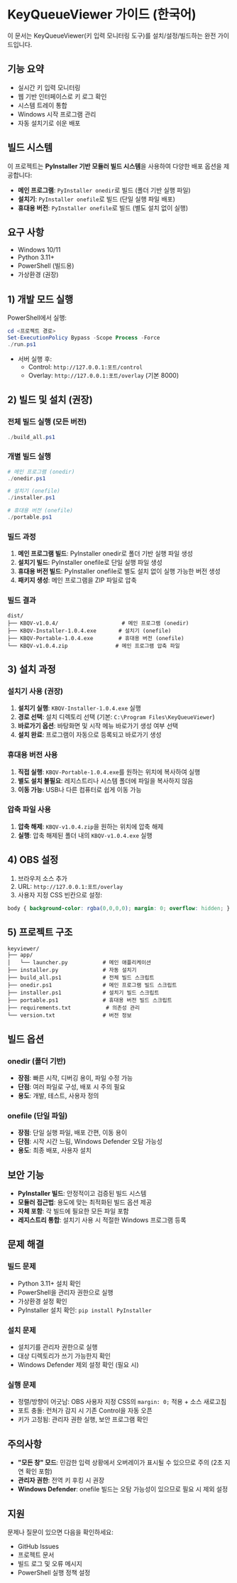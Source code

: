 # KeyQueueViewer 가이드 (한국어)

이 문서는 KeyQueueViewer(키 입력 모니터링 도구)를 설치/설정/빌드하는 완전 가이드입니다.

## 기능 요약
- 실시간 키 입력 모니터링
- 웹 기반 인터페이스로 키 로그 확인
- 시스템 트레이 통합
- Windows 시작 프로그램 관리
- 자동 설치기로 쉬운 배포

## 빌드 시스템

이 프로젝트는 **PyInstaller 기반 모듈러 빌드 시스템**을 사용하여 다양한 배포 옵션을 제공합니다:

- **메인 프로그램**: `PyInstaller onedir`로 빌드 (폴더 기반 실행 파일)
- **설치기**: `PyInstaller onefile`로 빌드 (단일 실행 파일 배포)
- **휴대용 버전**: `PyInstaller onefile`로 빌드 (별도 설치 없이 실행)

## 요구 사항
- Windows 10/11
- Python 3.11+
- PowerShell (빌드용)
- 가상환경 (권장)

## 1) 개발 모드 실행
PowerShell에서 실행:
```powershell
cd <프로젝트 경로>
Set-ExecutionPolicy Bypass -Scope Process -Force
./run.ps1
```
- 서버 실행 후:
  - Control: `http://127.0.0.1:포트/control`
  - Overlay: `http://127.0.0.1:포트/overlay` (기본 8000)

## 2) 빌드 및 설치 (권장)

### 전체 빌드 실행 (모든 버전)
```powershell
./build_all.ps1
```

### 개별 빌드 실행
```powershell
# 메인 프로그램 (onedir)
./onedir.ps1

# 설치기 (onefile)
./installer.ps1

# 휴대용 버전 (onefile)
./portable.ps1
```

### 빌드 과정
1. **메인 프로그램 빌드**: PyInstaller onedir로 폴더 기반 실행 파일 생성
2. **설치기 빌드**: PyInstaller onefile로 단일 실행 파일 생성
3. **휴대용 버전 빌드**: PyInstaller onefile로 별도 설치 없이 실행 가능한 버전 생성
4. **패키지 생성**: 메인 프로그램을 ZIP 파일로 압축

### 빌드 결과
```
dist/
├── KBQV-v1.0.4/                    # 메인 프로그램 (onedir)
├── KBQV-Installer-1.0.4.exe       # 설치기 (onefile)
├── KBQV-Portable-1.0.4.exe        # 휴대용 버전 (onefile)
└── KBQV-v1.0.4.zip               # 메인 프로그램 압축 파일
```

## 3) 설치 과정

### 설치기 사용 (권장)
1. **설치기 실행**: `KBQV-Installer-1.0.4.exe` 실행
2. **경로 선택**: 설치 디렉토리 선택 (기본: `C:\Program Files\KeyQueueViewer`)
3. **바로가기 옵션**: 바탕화면 및 시작 메뉴 바로가기 생성 여부 선택
4. **설치 완료**: 프로그램이 자동으로 등록되고 바로가기 생성

### 휴대용 버전 사용
1. **직접 실행**: `KBQV-Portable-1.0.4.exe`를 원하는 위치에 복사하여 실행
2. **별도 설치 불필요**: 레지스트리나 시스템 폴더에 파일을 복사하지 않음
3. **이동 가능**: USB나 다른 컴퓨터로 쉽게 이동 가능

### 압축 파일 사용
1. **압축 해제**: `KBQV-v1.0.4.zip`을 원하는 위치에 압축 해제
2. **실행**: 압축 해제된 폴더 내의 `KBQV-v1.0.4.exe` 실행

## 4) OBS 설정
1. 브라우저 소스 추가
2. URL: `http://127.0.0.1:포트/overlay`
3. 사용자 지정 CSS 빈칸으로 설정:
```css
body { background-color: rgba(0,0,0,0); margin: 0; overflow: hidden; }
```

## 5) 프로젝트 구조
```
keyviewer/
├── app/
│   └── launcher.py           # 메인 애플리케이션
├── installer.py              # 자동 설치기
├── build_all.ps1             # 전체 빌드 스크립트
├── onedir.ps1                # 메인 프로그램 빌드 스크립트
├── installer.ps1             # 설치기 빌드 스크립트
├── portable.ps1              # 휴대용 버전 빌드 스크립트
├── requirements.txt           # 의존성 관리
└── version.txt               # 버전 정보
```

## 빌드 옵션

### onedir (폴더 기반)
- **장점**: 빠른 시작, 디버깅 용이, 파일 수정 가능
- **단점**: 여러 파일로 구성, 배포 시 주의 필요
- **용도**: 개발, 테스트, 사용자 정의

### onefile (단일 파일)
- **장점**: 단일 실행 파일, 배포 간편, 이동 용이
- **단점**: 시작 시간 느림, Windows Defender 오탐 가능성
- **용도**: 최종 배포, 사용자 설치

## 보안 기능

- **PyInstaller 빌드**: 안정적이고 검증된 빌드 시스템
- **모듈러 접근법**: 용도에 맞는 최적화된 빌드 옵션 제공
- **자체 포함**: 각 빌드에 필요한 모든 파일 포함
- **레지스트리 통합**: 설치기 사용 시 적절한 Windows 프로그램 등록

## 문제 해결

### 빌드 문제
- Python 3.11+ 설치 확인
- PowerShell을 관리자 권한으로 실행
- 가상환경 설정 확인
- PyInstaller 설치 확인: `pip install PyInstaller`

### 설치 문제
- 설치기를 관리자 권한으로 실행
- 대상 디렉토리가 쓰기 가능한지 확인
- Windows Defender 제외 설정 확인 (필요 시)

### 실행 문제
- 정렬/방향이 어긋남: OBS 사용자 지정 CSS의 `margin: 0;` 적용 + 소스 새로고침
- 포트 충돌: 런처가 감지 시 기존 Control을 자동 오픈
- 키가 고정됨: 관리자 권한 실행, 보안 프로그램 확인

## 주의사항

- **"모든 창" 모드**: 민감한 입력 상황에서 오버레이가 표시될 수 있으므로 주의 (2초 지연 확인 포함)
- **관리자 권한**: 전역 키 후킹 시 권장
- **Windows Defender**: onefile 빌드는 오탐 가능성이 있으므로 필요 시 제외 설정

## 지원

문제나 질문이 있으면 다음을 확인하세요:
- GitHub Issues
- 프로젝트 문서
- 빌드 로그 및 오류 메시지
- PowerShell 실행 정책 설정